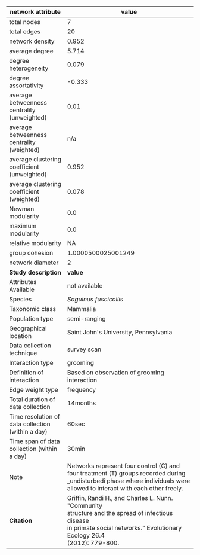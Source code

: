 network attribute|value
---|---
total nodes|7
total edges|20
network density|0.952
average degree|5.714
degree heterogeneity|0.079
degree assortativity|-0.333
average betweenness centrality (unweighted)|0.01
average betweenness centrality (weighted)|n/a
average clustering coefficient (unweighted)|0.952
average clustering coefficient (weighted)|0.078
Newman modularity|0.0
maximum modularity|0.0
relative modularity|NA
group cohesion|1.0000500025001249
network diameter|2
**Study description**|**value**
Attributes Available|not available
Species|*Saguinus fuscicollis*
Taxonomic class|Mammalia
Population type|semi-ranging
Geographical location|Saint John's University, Pennsylvania
Data collection technique|survey scan
Interaction type|grooming
Definition of interaction|Based on observation of grooming interaction
Edge weight type|frequency
Total duration of data collection|14months
Time resolution of data collection (within a day)|60sec
Time span of data collection (within a day)|30min
Note|Networks represent four control (C)  and four treatment (T) groups recorded during _undisturbedî phase where individuals were allowed to interact with each other freely.
**Citation** | Griffin, Randi H., and Charles L. Nunn. "Community <br> structure and the spread of infectious disease <br> in primate social networks." Evolutionary Ecology 26.4 <br> (2012): 779-800.
